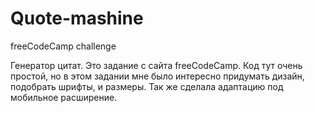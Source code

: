 # Quote-mashine

freeCodeCamp challenge

Генератор цитат. 
Это задание с сайта freeCodeCamp. 
Код тут очень простой, но в этом задании мне было интересно придумать дизайн, подобрать шрифты, и размеры. Так же сделала адаптацию под мобильное расширение. 

